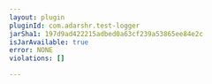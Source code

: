 ```yaml
---
layout: plugin
pluginId: com.adarshr.test-logger
jarSha1: 197d9ad422215adbed0a63cf239a53865ee84e2c
isJarAvailable: true
error: NONE
violations: []

---
```

